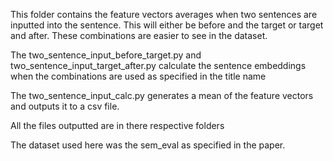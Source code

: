 This folder contains the feature vectors averages when two sentences are inputted into the sentence. This will either be before and the target or target and after. These combinations are easier to see in the dataset.


The two_sentence_input_before_target.py and two_sentence_input_target_after.py calculate the sentence embeddings when the combinations are used as specified in the title name

The two_sentence_input_calc.py generates a mean of the feature vectors and outputs it to a csv file. 

All the files outputted are in there respective folders

The dataset used here was the sem_eval as specified in the paper.